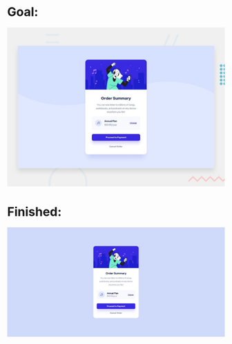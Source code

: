 # Goal:
![Challenge Goal](/OrderSummary/Img/desktop-preview.jpg)

# Finished:
![Finished](/OrderSummary/Img/Finished.png)
